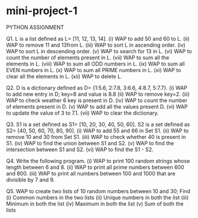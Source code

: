 # mini-project-1
PYTHON ASSIGNMENT

Q1. L is a list defined as L= [11, 12, 13, 14]. 
(i) WAP to add 50 and 60 to L. 
(ii) WAP to remove 11 and 13from L. 
(iii) WAP to sort L in ascending order. 
(iv) WAP to sort L in descending order. 
(v) WAP to search for 13 in L. 
(vi) WAP to count the number of elements present in L. 
(vii) WAP to sum all the elements in L. 
(viii) WAP to sum all ODD numbers in L. 
(ix) WAP to sum all EVEN numbers in L. 
(x) WAP to sum all PRIME numbers in L. 
(xi) WAP to clear all the elements in L. 
(xii) WAP to delete L. 

Q2. D is a dictionary defined as D= {1:5.6, 2:7.8, 3:6.6, 4:8.7, 5:7.7}. 
(i) WAP to add new entry in D; key=8 and value is 8.8 
(ii) WAP to remove key=2. 
(iii) WAP to check weather 6 key is present in D. 
(iv) WAP to count the number of elements present in D. 
(v) WAP to add all the values present D. 
(vi) WAP to update the value of 3 to 7.1. 
(vii) WAP to clear the dictionary. 

Q3. S1 is a set defined as S1= [10, 20, 30, 40, 50, 60]. 
S2 is a set defined as S2= [40, 50, 60, 70, 80, 90]. 
(i) WAP to add 55 and 66 in Set S1. 
(ii) WAP to remove 10 and 30 from Set S1. 
(iii) WAP to check whether 40 is present in S1. 
(iv) WAP to find the union between S1 and S2. 
(v) WAP to find the intersection between S1 and S2. 
(vi) WAP to find the S1 - S2. 

Q4. Write the following program. 
(i) WAP to print 100 random strings whose length between 6 and 8. 
(ii) WAP to print all prime numbers between 600 and 800. 
(iii) WAP to print all numbers between 100 and 1000 that are divisible by 7 and 9. 

Q5. WAP to create two lists of 10 random numbers between 10 and 30; Find  
(i) Common numbers in the two lists 
(ii) Unique numbers in both the list 
(iii) Minimum in both the list 
(iv) Maximum in both the list 
(v) Sum of both the lists 
